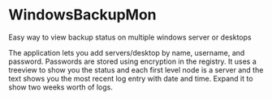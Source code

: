 # WindowsBackupMon
Easy way to view backup status on multiple windows server or desktops

The application lets you add servers/desktop by name, username, and password.  Passwords are stored using encryption in the registry.  It uses a treeview to show you the status and each first level node is a server and the text shows you the most recent log entry with date and time.  Expand it to show two weeks worth of logs. 
